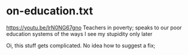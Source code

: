 
# on-education.txt
https://youtu.be/lrN0NG67gno
Teachers in poverty; speaks to our poor education systems of the ways I see my stupidity only later 

Oi, this stuff gets complicated. 
No idea how to suggest a fix;
